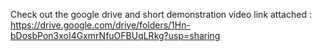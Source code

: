 Check out the google drive and short demonstration video link attached : 
https://drive.google.com/drive/folders/1Hn-bDosbPon3xoI4GxmrNfuOFBUqLRkg?usp=sharing

